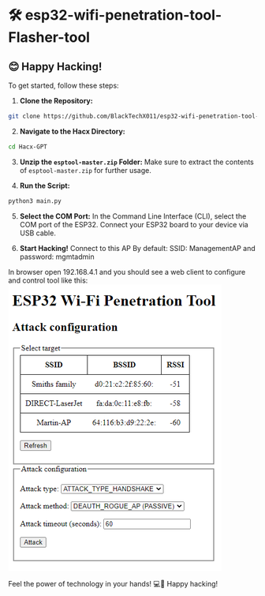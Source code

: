 # 🛠️ esp32-wifi-penetration-tool-Flasher-tool

## 😊 Happy Hacking!
To get started, follow these steps:

1. **Clone the Repository:**
```bash
git clone https://github.com/BlackTechX011/esp32-wifi-penetration-tool-Flasher-tool.git
```

2. **Navigate to the Hacx Directory:**
```bash
cd Hacx-GPT
```

3. **Unzip the `esptool-master.zip` Folder:**
Make sure to extract the contents of `esptool-master.zip` for further usage.

4. **Run the Script:**
```bash
python3 main.py
```

5. **Select the COM Port:**
In the Command Line Interface (CLI), select the COM port of the ESP32. Connect your ESP32 board to your device via USB cable.

6. **Start Hacking!**
Connect to this AP
By default: SSID: ManagementAP and password: mgmtadmin

In browser open 192.168.4.1 and you should see a web client to configure and control tool like this:
![](https://github.com/BlackTechX011/esp32-wifi-penetration-tool-Flasher-tool/blob/main/ui-config.png)


Feel the power of technology in your hands! 💻🔧 Happy hacking!
